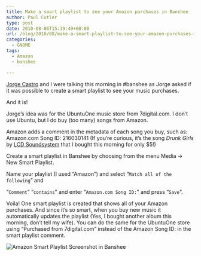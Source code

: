 ```yaml
---
title: Make a smart playlist to see your Amazon purchases in Banshee
author: Paul Cutler
type: post
date: 2010-08-06T15:39:49+00:00
url: /blog/2010/08/make-a-smart-playlist-to-see-your-amazon-purchases-in-banshee/
categories:
  - GNOME
tags:
  - Amazon
  - banshee

---
```

[Jorge Castro][1] and I were talking this morning in #banshee as Jorge asked if it was possible to create a smart playlist to see your music purchases.

And it is!

Jorge&#8217;s idea was for the UbuntuOne music store from 7digital.com. I don&#8217;t use Ubuntu, but I do buy (too many) songs from Amazon.

Amazon adds a comment in the metadata of each song you buy, such as: Amazon.com Song ID: 216030141 (If you&#8217;re curious, it&#8217;s the song _Drunk Girls_ by [LCD Soundsystem][2] that I bought this morning for only $5!)

Create a smart playlist in Banshee by choosing from the menu Media -> New Smart Playlist.

Name your playlist (I used &#8220;Amazon&#8221;) and select &#8220;`Match all of the following`&#8221; and

&#8220;`Comment`&#8221; &#8220;`contains`&#8221; and enter &#8220;`Amazon.com Song ID:`&#8221; and press &#8220;`Save`&#8220;.

Voila! One smart playlist is created that shows all of your Amazon purchases. And since it&#8217;s so smart, when you buy new music it automatically updates the playlist (Yes, I bought another album this morning, don&#8217;t tell my wife). You can do the same for the UbuntuOne store using &#8220;Purchased from 7digital.com&#8221; instead of the Amazon Song ID: in the smart playlist comment.

<img src="https://i0.wp.com/people.gnome.org/~pcutler/screenshots/playlist.png?w=700" alt="Amazon Smart Playlist Screenshot in Banshee" data-recalc-dims="1" />

 [1]: http://castrojo.tumblr.com/
 [2]: http://www.amazon.com/dp/B003HY3530/ref=nosim?tag=gnomestore-20&linkCode=sb1&camp=212353&creative=380549
